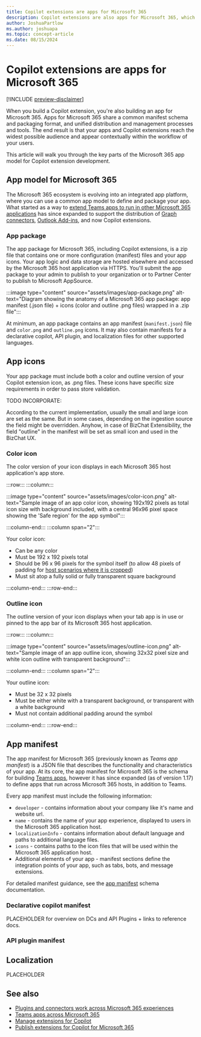 ```yaml
---
title: Copilot extensions are apps for Microsoft 365
description: Copilot extensions are also apps for Microsoft 365, which use a unified process for packaging, publishing, and management.
author: JoshuaPartlow
ms.author: joshuapa
ms.topic: concept-article
ms.date: 08/15/2024
---
```


# Copilot extensions are apps for Microsoft 365

[!INCLUDE [preview-disclaimer](includes/preview-disclaimer.md)]

When you build a Copilot extension, you're also building an app for Microsoft 365. Apps for Microsoft 365 share a common manifest schema and packaging format, and unified distribution and management processes and tools. The end result is that your apps and Copilot extensions reach the widest possible audience and appear contextually within the workflow of your users.

This article will walk you through the key parts of the Microsoft 365 app model for Copilot extension development.

## App model for Microsoft 365

The Microsoft 365 ecosystem is evolving into an integrated app platform, where you can use a common app model to define and package your app. What started as a way to [extend Teams apps to run in other Microsoft 365 applications](/microsoftteams/platform/m365-apps/overview?context=/microsoft-365-copilot/extensibility/context) has since expanded to support the distribution of [Graph connectors](), [Outlook Add-ins](), and now Copilot extensions.

### App package

The app package for Microsoft 365, including Copilot extensions, is a zip file that contains one or more configuration (manifest) files and your app icons. Your app logic and data storage are hosted elsewhere and accessed by the Microsoft 365 host application via HTTPS. You'll submit the app package to your admin to publish to your organization or to Partner Center to publish to Microsoft AppSource.

:::image type="content" source="assets/images/app-package.png" alt-text="Diagram showing the anatomy of a Microsoft 365 app package: app manifest (.json file) + icons (color and outline .png files) wrapped in a .zip file":::

At minimum, an app package contains an app manifest (`manifest.json`) file and `color.png` and `outline.png` icons. It may also contain manifests for a declarative copilot, API plugin, and localization files for other supported languages.

## App icons

Your app package must include both a color and outline version of your Copilot extension icon, as .png files. These icons have specific size requirements in order to pass store validation.



TODO INCORPORATE:

According to the current implementation, usually the small and large icon are set as the same. But in some cases, depending on the ingestion source the field might be overridden. Anyhow, in case of BizChat Extensibility, the field "outline" in the manifest will be set as small icon and used in the BizChat UX.

### Color icon

The color version of your icon displays in each Microsoft 365 host application's app store.

:::row:::
:::column:::

:::image type="content" source="assets/images/color-icon.png" alt-text="Sample image of an app color icon, showing 192x192 pixels as total icon size with background included, with a central 96x96 pixel space showing the 'Safe region' for the app symbol":::

:::column-end:::
:::column span="2":::


Your color icon:

- Can be any color
- Must be 192 x 192 pixels total
- Should be 96 x 96 pixels for the symbol itself (to allow 48 pixels of padding for [host scenarios where it is cropped](/microsoftteams/platform/concepts/build-and-test/apps-package#color-icon))
- Must sit atop a fully solid or fully transparent square background

:::column-end:::
:::row-end:::

### Outline icon

The outline version of your icon displays when your tab app is in use or pinned to the app bar of its Microsoft 365 host application.

:::row:::
:::column:::

:::image type="content" source="assets/images/outline-icon.png" alt-text="Sample image of an app outline icon, showing 32x32 pixel size and white icon outline with transparent background":::

:::column-end:::
:::column span="2":::

Your outline icon:

- Must be 32 x 32 pixels
- Must be either white with a transparent background, or transparent with a white background
- Must not contain additional padding around the symbol

:::column-end:::
:::row-end:::


## App manifest

The app manifest for Microsoft 365 (previously known as *Teams app manifest*) is a JSON file that describes the functionality and characteristics of your app. At its core, the app manifest for Microsoft 365 is the schema for building [Teams apps](), however it has since expanded (as of version 1.17) to define apps that run across Microsoft 365 hosts, in addition to Teams.

Every app manifest must include the following information:

- `developer` - contains information about your company like it's name and website url.
- `name` - contains the name of your app experience, displayed to users in the Microsoft 365 application host.
- `localizationInfo` - contains information about default language and paths to additional language files.
- `icons` - contains paths to the icon files that will be used within the Microsoft 365 application host.
- Additional elements of your app - manifest sections define the integration points of your app, such as tabs, bots, and message extensions.

For detailed manifest guidance, see the [app manifest](/microsoftteams/platform/resources/schema/manifest-schema) schema documentation.

### Declarative copilot manifest

PLACEHOLDER for overview on DCs and API Plugins + links to reference docs.

### API plugin manifest

## Localization

PLACEHOLDER

## See also

- [Plugins and connectors work across Microsoft 365 experiences](ecosystem.md#plugins-and-connectors-work-across-microsoft-365-experiences)
- [Teams apps across Microsoft 365](/microsoftteams/platform/m365-apps/overview?context=/microsoft-365-copilot/extensibility/context)
- [Manage extensions for Copilot](manage.md)
- [Publish extensions for Copilot for Microsoft 365](publish.md)
